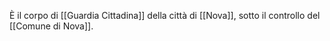È il corpo di [[Guardia Cittadina]] della città di [[Nova]], sotto il controllo del [[Comune di Nova]]. 